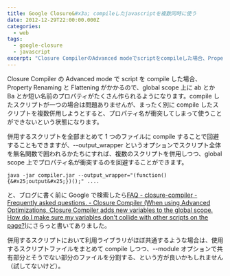 ```yaml
---
title: Google Closure&#x3a; compileしたjavascriptを複数同時に使う
date: 2012-12-29T22:00:00.000Z
categories:
  - web
tags:
  - google-closure
  - javascript
excerpt: "Closure CompilerのAdvanced modeでscriptをcompileした場合、Property RenamingとFlatteningがかかるので、global scope上にabとかBaとか短い名前のプロパティがたくさん作られるようになります。compileしたスクリプトが一つの場合は問題ありませんが、まったく別にcompileしたスクリプトを複数併用しようとすると、プロパティ名が衝突してしまって使うことができないという状態になります。"
---
```


Closure Compiler の Advanced mode で script を compile した場合、Property Renaming と Flattening がかかるので、global scope 上に ab とか Ba とか短い名前のプロパティがたくさん作られるようになります。compile したスクリプトが一つの場合は問題ありませんが、まったく別に compile したスクリプトを複数併用しようとすると、プロパティ名が衝突してしまって使うことができないという状態になります。

併用するスクリプトを全部まとめて 1 つのファイルに compile することで回避することもできますが、--output_wrapper というオプションでスクリプト全体を無名関数で囲われるかたちにすれば、複数のスクリプトを併用しつつ、global scope 上でプロパティ名が衝突するのを回避することができます。

```
java -jar compiler.jar --output_wrapper="(function(){&#x25;output&#x25;})();" ....

```

と、ブログに書く前に Google で検索したら[FAQ - closure-compiler - Frequently asked questions. - Closure Compiler (When using Advanced Optimizations, Closure Compiler adds new variables to the global scope. How do I make sure my variables don't collide with other scripts on the page?)](http://code.google.com/p/closure-compiler/wiki/FAQ#When_using_Advanced_Optimizations,_Closure_Compiler_adds_new_var)にさらっと書いてありました。

併用するスクリプトにおいて利用ライブラリがほぼ共通するような場合は、使用するスクリプトファイルをまとめて compile しつつ、--module オプションで共有部分とそうでない部分のファイルを分割する、という方が良いかもしれません（試してないけど）。
